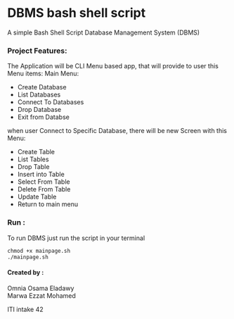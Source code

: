 # DBMS bash shell script

A simple Bash Shell Script Database Management System (DBMS) <br>

### Project Features:

The Application will be CLI Menu based app, that will provide to user this Menu items: Main Menu: <br>

- Create Database
- List Databases
- Connect To Databases
- Drop Database
- Exit from Databse

when user Connect to Specific Database, there will be new Screen with this Menu: <br>

- Create Table
- List Tables
- Drop Table
- Insert into Table
- Select From Table
- Delete From Table
- Update Table
- Return to main menu

### Run :

To run DBMS just run the script in your terminal

```
chmod +x mainpage.sh
./mainpage.sh

```

#### Created by :

Omnia Osama Eladawy <br>
Marwa Ezzat Mohamed <br>

ITI intake 42
